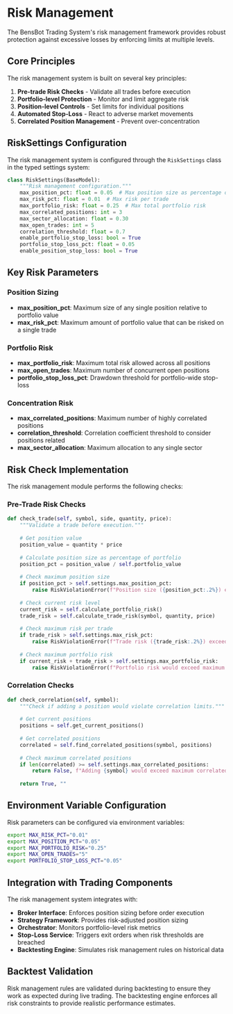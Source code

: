 # Risk Management

The BensBot Trading System's risk management framework provides robust protection against excessive losses by enforcing limits at multiple levels.

## Core Principles

The risk management system is built on several key principles:

1. **Pre-trade Risk Checks** - Validate all trades before execution
2. **Portfolio-level Protection** - Monitor and limit aggregate risk
3. **Position-level Controls** - Set limits for individual positions
4. **Automated Stop-Loss** - React to adverse market movements
5. **Correlated Position Management** - Prevent over-concentration

## RiskSettings Configuration

The risk management system is configured through the `RiskSettings` class in the typed settings system:

```python
class RiskSettings(BaseModel):
    """Risk management configuration."""
    max_position_pct: float = 0.05  # Max position size as percentage of portfolio
    max_risk_pct: float = 0.01  # Max risk per trade
    max_portfolio_risk: float = 0.25  # Max total portfolio risk
    max_correlated_positions: int = 3
    max_sector_allocation: float = 0.30
    max_open_trades: int = 5
    correlation_threshold: float = 0.7
    enable_portfolio_stop_loss: bool = True
    portfolio_stop_loss_pct: float = 0.05
    enable_position_stop_loss: bool = True
```

## Key Risk Parameters

### Position Sizing

- **max_position_pct**: Maximum size of any single position relative to portfolio value
- **max_risk_pct**: Maximum amount of portfolio value that can be risked on a single trade

### Portfolio Risk

- **max_portfolio_risk**: Maximum total risk allowed across all positions
- **max_open_trades**: Maximum number of concurrent open positions
- **portfolio_stop_loss_pct**: Drawdown threshold for portfolio-wide stop-loss

### Concentration Risk

- **max_correlated_positions**: Maximum number of highly correlated positions
- **correlation_threshold**: Correlation coefficient threshold to consider positions related
- **max_sector_allocation**: Maximum allocation to any single sector

## Risk Check Implementation

The risk management module performs the following checks:

### Pre-Trade Risk Checks

```python
def check_trade(self, symbol, side, quantity, price):
    """Validate a trade before execution."""
    
    # Get position value
    position_value = quantity * price
    
    # Calculate position size as percentage of portfolio
    position_pct = position_value / self.portfolio_value
    
    # Check maximum position size
    if position_pct > self.settings.max_position_pct:
        raise RiskViolationError(f"Position size ({position_pct:.2%}) exceeds maximum allowed ({self.settings.max_position_pct:.2%})")
    
    # Check current risk level
    current_risk = self.calculate_portfolio_risk()
    trade_risk = self.calculate_trade_risk(symbol, quantity, price)
    
    # Check maximum risk per trade
    if trade_risk > self.settings.max_risk_pct:
        raise RiskViolationError(f"Trade risk ({trade_risk:.2%}) exceeds maximum allowed ({self.settings.max_risk_pct:.2%})")
    
    # Check maximum portfolio risk
    if current_risk + trade_risk > self.settings.max_portfolio_risk:
        raise RiskViolationError(f"Portfolio risk would exceed maximum ({self.settings.max_portfolio_risk:.2%})")
```

### Correlation Checks

```python
def check_correlation(self, symbol):
    """Check if adding a position would violate correlation limits."""
    
    # Get current positions
    positions = self.get_current_positions()
    
    # Get correlated positions
    correlated = self.find_correlated_positions(symbol, positions)
    
    # Check maximum correlated positions
    if len(correlated) >= self.settings.max_correlated_positions:
        return False, f"Adding {symbol} would exceed maximum correlated positions limit"
    
    return True, ""
```

## Environment Variable Configuration

Risk parameters can be configured via environment variables:

```bash
export MAX_RISK_PCT="0.01"
export MAX_POSITION_PCT="0.05"
export MAX_PORTFOLIO_RISK="0.25"
export MAX_OPEN_TRADES="5"
export PORTFOLIO_STOP_LOSS_PCT="0.05"
```

## Integration with Trading Components

The risk management system integrates with:

- **Broker Interface**: Enforces position sizing before order execution
- **Strategy Framework**: Provides risk-adjusted position sizing
- **Orchestrator**: Monitors portfolio-level risk metrics
- **Stop-Loss Service**: Triggers exit orders when risk thresholds are breached
- **Backtesting Engine**: Simulates risk management rules on historical data

## Backtest Validation

Risk management rules are validated during backtesting to ensure they work as expected during live trading. The backtesting engine enforces all risk constraints to provide realistic performance estimates.
